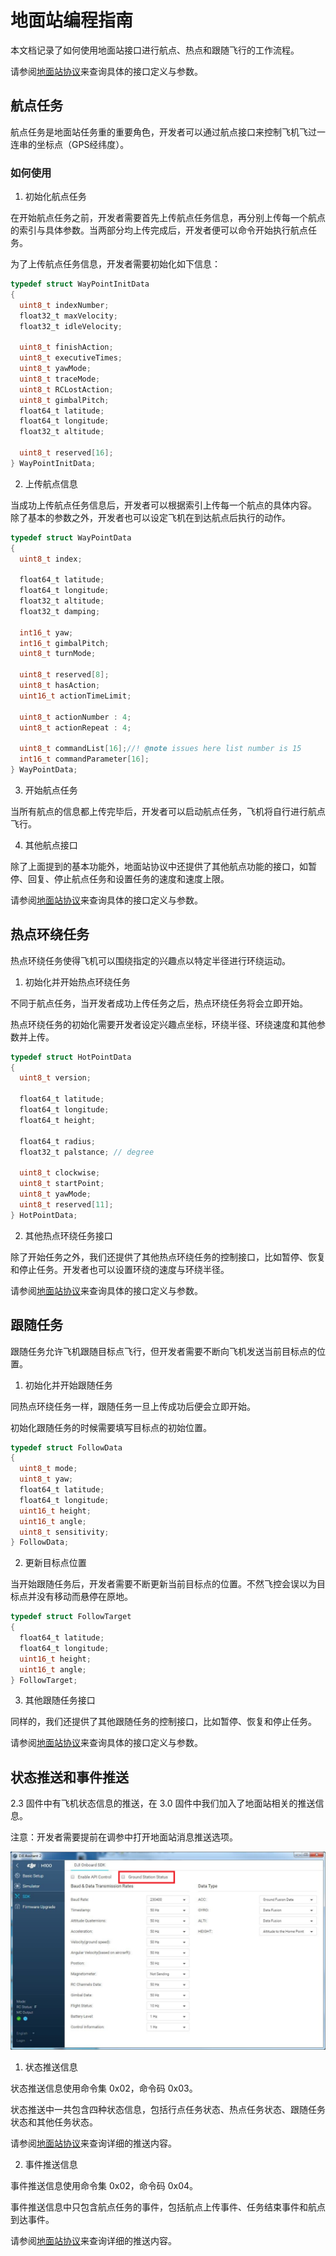 # 地面站编程指南

本文档记录了如何使用地面站接口进行航点、热点和跟随飞行的工作流程。

请参阅[地面站协议](GroundStationProtocol_cn.md)来查询具体的接口定义与参数。


## 航点任务

航点任务是地面站任务重的重要角色，开发者可以通过航点接口来控制飞机飞过一连串的坐标点（GPS经纬度）。

### 如何使用

1. 初始化航点任务

  在开始航点任务之前，开发者需要首先上传航点任务信息，再分别上传每一个航点的索引与具体参数。当两部分均上传完成后，开发者便可以命令开始执行航点任务。
  
  为了上传航点任务信息，开发者需要初始化如下信息：
  
  ```c
  typedef struct WayPointInitData
  {
    uint8_t indexNumber;
    float32_t maxVelocity;
    float32_t idleVelocity;

    uint8_t finishAction;
    uint8_t executiveTimes;
    uint8_t yawMode;
    uint8_t traceMode;
    uint8_t RCLostAction;
    uint8_t gimbalPitch;
    float64_t latitude;
    float64_t longitude;
    float32_t altitude;

    uint8_t reserved[16];
} WayPointInitData;
```

2. 上传航点信息

  当成功上传航点任务信息后，开发者可以根据索引上传每一个航点的具体内容。
  除了基本的参数之外，开发者也可以设定飞机在到达航点后执行的动作。
  
  ```c
  typedef struct WayPointData
  {
    uint8_t index;

    float64_t latitude;
    float64_t longitude;
    float32_t altitude;
    float32_t damping;

    int16_t yaw;
    int16_t gimbalPitch;
    uint8_t turnMode;

    uint8_t reserved[8];
    uint8_t hasAction;
    uint16_t actionTimeLimit;

    uint8_t actionNumber : 4;
    uint8_t actionRepeat : 4;

    uint8_t commandList[16];//! @note issues here list number is 15
    int16_t commandParameter[16];
  } WayPointData;
  ```
  
3. 开始航点任务

  当所有航点的信息都上传完毕后，开发者可以启动航点任务，飞机将自行进行航点飞行。

4. 其他航点接口

  除了上面提到的基本功能外，地面站协议中还提供了其他航点功能的接口，如暂停、回复、停止航点任务和设置任务的速度和速度上限。

  请参阅[地面站协议](地面站协议.md)来查询具体的接口定义与参数。
  
## 热点环绕任务

热点环绕任务使得飞机可以围绕指定的兴趣点以特定半径进行环绕运动。

1. 初始化并开始热点环绕任务

  不同于航点任务，当开发者成功上传任务之后，热点环绕任务将会立即开始。
  
  热点环绕任务的初始化需要开发者设定兴趣点坐标，环绕半径、环绕速度和其他参数并上传。
  
  ```c
  typedef struct HotPointData
  {
    uint8_t version;

    float64_t latitude;
    float64_t longitude;
    float64_t height;

    float64_t radius;
    float32_t palstance; // degree

    uint8_t clockwise;
    uint8_t startPoint;
    uint8_t yawMode;
    uint8_t reserved[11];
  } HotPointData;
  ```

2. 其他热点环绕任务接口

  除了开始任务之外，我们还提供了其他热点环绕任务的控制接口，比如暂停、恢复和停止任务。开发者也可以设置环绕的速度与环绕半径。

  请参阅[地面站协议](地面站协议.md)来查询具体的接口定义与参数。
  
## 跟随任务

跟随任务允许飞机跟随目标点飞行，但开发者需要不断向飞机发送当前目标点的位置。


1. 初始化并开始跟随任务

  同热点环绕任务一样，跟随任务一旦上传成功后便会立即开始。
  
  初始化跟随任务的时候需要填写目标点的初始位置。

  ```c
  typedef struct FollowData
  {
    uint8_t mode;
    uint8_t yaw;
    float64_t latitude;
    float64_t longitude;
    uint16_t height;
    uint16_t angle;
    uint8_t sensitivity;
  } FollowData;
  ```
  
2. 更新目标点位置

  当开始跟随任务后，开发者需要不断更新当前目标点的位置。不然飞控会误以为目标点并没有移动而悬停在原地。
  
  ```c
  typedef struct FollowTarget
  {
    float64_t latitude;
    float64_t longitude;
    uint16_t height;
    uint16_t angle;
  } FollowTarget;
  ```

3. 其他跟随任务接口

  同样的，我们还提供了其他跟随任务的控制接口，比如暂停、恢复和停止任务。
  
  请参阅[地面站协议](地面站协议.md)来查询具体的接口定义与参数。

## 状态推送和事件推送

  2.3 固件中有飞机状态信息的推送，在 3.0 固件中我们加入了地面站相关的推送信息。

  注意：开发者需要提前在调参中打开地面站消息推送选项。

  ![](Images/groundstation.png)
  
1. 状态推送信息

  状态推送信息使用命令集 0x02，命令码 0x03。
  
  状态推送中一共包含四种状态信息，包括行点任务状态、热点任务状态、跟随任务状态和其他任务状态。
  
  请参阅[地面站协议](地面站协议.md)来查询详细的推送内容。

2. 事件推送信息

  事件推送信息使用命令集 0x02，命令码 0x04。
  
  事件推送信息中只包含航点任务的事件，包括航点上传事件、任务结束事件和航点到达事件。
  
  请参阅[地面站协议](地面站协议.md)来查询详细的推送内容。
